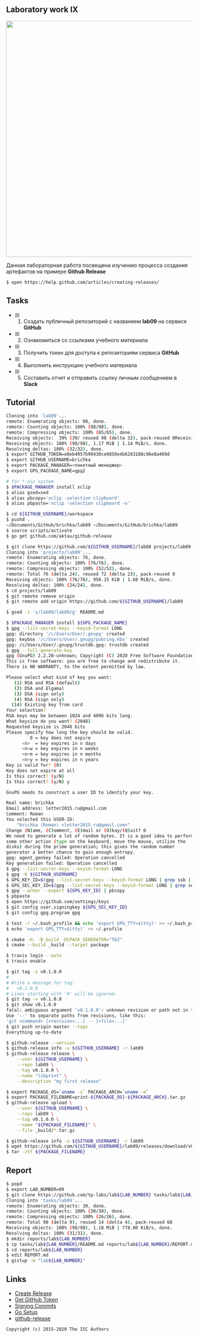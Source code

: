 ## Laboratory work IX

<a href="https://yandex.ru/efir/?stream_id=vYrKRcFKi46o"><img src="https://raw.githubusercontent.com/tp-labs/lab09/master/preview.png" width="640"/></a>

Данная лабораторная работа посвещена изучению процесса создания артефактов на примере **Github Release**

```sh
$ open https://help.github.com/articles/creating-releases/
```

## Tasks

- [x] 1. Создать публичный репозиторий с названием **lab09** на сервисе **GitHub**
- [x] 2. Ознакомиться со ссылками учебного материала
- [x] 3. Получить токен для доступа к репозиториям сервиса **GitHub**
- [x] 4. Выполнить инструкцию учебного материала
- [x] 5. Составить отчет и отправить ссылку личным сообщением в **Slack**

## Tutorial

```sh
Cloning into 'lab09'...
remote: Enumerating objects: 98, done.
remote: Counting objects: 100% (98/98), done.
remote: Compressing objects: 100% (65/65), done.
Receiving objects:  39% (39/ reused 98 (delta 32), pack-reused 0Receiving objects:  38% (38/98), 1.16 MiB | 1.13 MiB/s
Receiving objects: 100% (98/98), 1.17 MiB | 1.14 MiB/s, done.
Resolving deltas: 100% (32/32), done.
$ export GITHUB_TOKEN=e8eb4957b99430ce9850e4b6283108c96e8a469d
$ export GITHUB_USERNAME=brichka
$ export PACKAGE_MANAGER=<пакетный менеджер>
$ export GPG_PACKAGE_NAME=gpg2
```

```sh
# for *-nix system
$ $PACKAGE_MANAGER install xclip
$ alias gsed=sed
$ alias pbcopy='xclip -selection clipboard'
$ alias pbpaste='xclip -selection clipboard -o'
```

```sh
$ cd ${GITHUB_USERNAME}/workspace
$ pushd .
~/Documents/GitHub/brichka/lab09 ~/Documents/GitHub/brichka/lab09
$ source scripts/activate
$ go get github.com/aktau/github-release
```

```sh
$ git clone https://github.com/${GITHUB_USERNAME}/lab08 projects/lab09
Cloning into 'projects/lab09'...
remote: Enumerating objects: 76, done.
remote: Counting objects: 100% (76/76), done.
remote: Compressing objects: 100% (52/52), done.
remote: Total 76 (delta 24), reused 72 (delta 23), pack-reused 0
Receiving objects: 100% (76/76), 950.15 KiB | 1.68 MiB/s, done.
Resolving deltas: 100% (24/24), done.
$ cd projects/lab09
$ git remote remove origin
$ git remote add origin https://github.com/${GITHUB_USERNAME}/lab09
```

```sh
$ gsed -i 's/lab08/lab09/g' README.md
```

```sh
$ $PACKAGE_MANAGER install ${GPG_PACKAGE_NAME}
$ gpg --list-secret-keys --keyid-format LONG
gpg: directory '/c/Users/User/.gnupg' created
gpg: keybox '/c/Users/User/.gnupg/pubring.kbx' created
gpg: /c/Users/User/.gnupg/trustdb.gpg: trustdb created
$ gpg --full-generate-key
gpg (GnuPG) 2.2.20-unknown; Copyright (C) 2020 Free Software Foundation, Inc.
This is free software: you are free to change and redistribute it.
There is NO WARRANTY, to the extent permitted by law.

Please select what kind of key you want:
   (1) RSA and RSA (default)
   (2) DSA and Elgamal
   (3) DSA (sign only)
   (4) RSA (sign only)
  (14) Existing key from card
Your selection?
RSA keys may be between 1024 and 4096 bits long.
What keysize do you want? (2048)
Requested keysize is 2048 bits
Please specify how long the key should be valid.
         0 = key does not expire
      <n>  = key expires in n days
      <n>w = key expires in n weeks
      <n>m = key expires in n months
      <n>y = key expires in n years
Key is valid for? (0)
Key does not expire at all
Is this correct? (y/N)
Is this correct? (y/N) y

GnuPG needs to construct a user ID to identify your key.

Real name: brichka
Email address: letter2015.ru@gmail.com
Comment: Roman
You selected this USER-ID:
    "brichka (Roman) <letter2015.ru@gmail.com>"
Change (N)ame, (C)omment, (E)mail or (O)kay/(Q)uit? O
We need to generate a lot of random bytes. It is a good idea to perform
some other action (type on the keyboard, move the mouse, utilize the
disks) during the prime generation; this gives the random number
generator a better chance to gain enough entropy.
gpg: agent_genkey failed: Operation cancelled
Key generation failed: Operation cancelled
$ gpg --list-secret-keys --keyid-format LONG
$ gpg -K ${GITHUB_USERNAME}
$ GPG_KEY_ID=$(gpg --list-secret-keys --keyid-format LONG | grep ssb | tail -1 | awk '{print $2}' | awk -F'/' '{print $2}')
$ GPG_SEC_KEY_ID=$(gpg --list-secret-keys --keyid-format LONG | grep sec | tail -1 | awk '{print $2}' | awk -F'/' '{print $2}')
$ gpg --armor --export ${GPG_KEY_ID} | pbcopy
$ pbpaste
$ open https://github.com/settings/keys
$ git config user.signingkey ${GPG_SEC_KEY_ID}
$ git config gpg.program gpg
```

```sh
$ test -r ~/.bash_profile && echo 'export GPG_TTY=$(tty)' >> ~/.bash_profile
$ echo 'export GPG_TTY=$(tty)' >> ~/.profile
```

```sh
$ cmake -H. -B_build -DCPACK_GENERATOR="TGZ"
$ cmake --build _build --target package
```

```sh
$ travis login --auto
$ travis enable
```

```sh
$ git tag -s v0.1.0.0
#
# Write a message for tag:
#   v0.1.0.0
# Lines starting with '#' will be ignored.
$ git tag -v v0.1.0.0
$ git show v0.1.0.0
fatal: ambiguous argument 'v0.1.0.0': unknown revision or path not in the working tree.
Use '--' to separate paths from revisions, like this:
'git <command> [<revision>...] -- [<file>...]'
$ git push origin master --tags
Everything up-to-date
```

```sh
$ github-release --version
$ github-release info -u ${GITHUB_USERNAME} -r lab09
$ github-release release \
    --user ${GITHUB_USERNAME} \
    --repo lab09 \
    --tag v0.1.0.0 \
    --name "libprint" \
    --description "my first release"
```

```sh
$ export PACKAGE_OS=`uname -s` PACKAGE_ARCH=`uname -m` 
$ export PACKAGE_FILENAME=print-${PACKAGE_OS}-${PACKAGE_ARCH}.tar.gz
$ github-release upload \
    --user ${GITHUB_USERNAME} \
    --repo lab09 \
    --tag v0.1.0.0 \
    --name "${PACKAGE_FILENAME}" \
    --file _build/*.tar.gz
```

```sh
$ github-release info -u ${GITHUB_USERNAME} -r lab09
$ wget https://github.com/${GITHUB_USERNAME}/lab09/releases/download/v0.1.0.0/${PACKAGE_FILENAME}
$ tar -ztf ${PACKAGE_FILENAME}
```

## Report

```sh
$ popd
$ export LAB_NUMBER=09
$ git clone https://github.com/tp-labs/lab${LAB_NUMBER} tasks/lab${LAB_NUMBER}
Cloning into 'tasks/lab09'...
remote: Enumerating objects: 30, done.
remote: Counting objects: 100% (30/30), done.
remote: Compressing objects: 100% (26/26), done.
remote: Total 98 (delta 9), reused 14 (delta 4), pack-reused 68
Receiving objects: 100% (98/98), 1.18 MiB | 778.00 KiB/s, done.
Resolving deltas: 100% (31/31), done.
$ mkdir reports/lab${LAB_NUMBER}
$ cp tasks/lab${LAB_NUMBER}/README.md reports/lab${LAB_NUMBER}/REPORT.md
$ cd reports/lab${LAB_NUMBER}
$ edit REPORT.md
$ gistup -m "lab${LAB_NUMBER}"
```

## Links

- [Create Release](https://help.github.com/articles/creating-releases/)
- [Get GitHub Token](https://help.github.com/articles/creating-a-personal-access-token-for-the-command-line/)
- [Signing Commits](https://help.github.com/articles/signing-commits-with-gpg/)
- [Go Setup](http://www.golangbootcamp.com/book/get_setup)
- [github-release](https://github.com/aktau/github-release)

```
Copyright (c) 2015-2020 The ISC Authors
```

